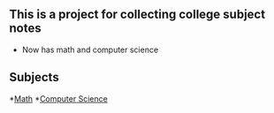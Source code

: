## This is a project for collecting college subject notes
* Now has math and computer science
## Subjects
*[Math](https://github.com/university-subject/Mathematic)
*[Computer Science](https://github.com/university-subject/Computer-Science)
